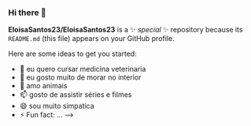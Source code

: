 ### Hi there 👋


**EloisaSantos23/EloisaSantos23** is a ✨ _special_ ✨ repository because its `README.md` (this file) appears on your GitHub profile.

Here are some ideas to get you started:
- 👯 eu quero cursar medicina veterinaria
- 🤔 eu gosto muito de morar no interior
- 💬 amo animais
- 📫 gosto de assistir séries e filmes
- 😄 sou muito simpatica 
- ⚡ Fun fact: ...
-->
